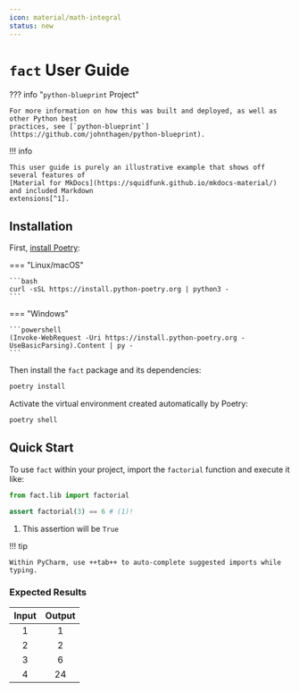 ```yaml
---
icon: material/math-integral
status: new
---
```


# `fact` User Guide

??? info "`python-blueprint` Project"

    For more information on how this was built and deployed, as well as other Python best
    practices, see [`python-blueprint`](https://github.com/johnthagen/python-blueprint).

!!! info

    This user guide is purely an illustrative example that shows off several features of 
    [Material for MkDocs](https://squidfunk.github.io/mkdocs-material/) and included Markdown
    extensions[^1].

[^1]: See `python-blueprint`'s `mkdocs.yml` for how to enable these features.

## Installation

First, [install Poetry](https://python-poetry.org/docs/#installation):

=== "Linux/macOS"

    ```bash
    curl -sSL https://install.python-poetry.org | python3 -
    ```

=== "Windows"

    ```powershell
    (Invoke-WebRequest -Uri https://install.python-poetry.org -UseBasicParsing).Content | py -
    ```

Then install the `fact` package and its dependencies:

```bash
poetry install
```

Activate the virtual environment created automatically by Poetry:

```bash
poetry shell
```

## Quick Start

To use `fact` within your project, import the `factorial` function and execute it like:

```python
from fact.lib import factorial

assert factorial(3) == 6 # (1)!
```

1. This assertion will be `True`

!!! tip

    Within PyCharm, use ++tab++ to auto-complete suggested imports while typing.

### Expected Results

<div class="center-table" markdown>

| Input | Output |
|:-----:|:------:|
|   1   |   1    |
|   2   |   2    |
|   3   |   6    |
|   4   |   24   | 

</div>
